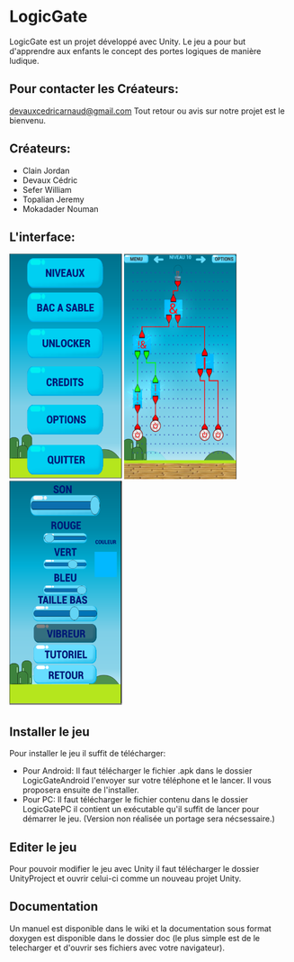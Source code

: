 # LogicGate
LogicGate est un projet développé avec Unity. Le jeu a pour but d'apprendre aux enfants 
le concept des portes logiques de manière ludique.

## Pour contacter les Créateurs: 
devauxcedricarnaud@gmail.com
Tout retour ou avis sur notre projet est le bienvenu.

## Créateurs:
* Clain Jordan
* Devaux Cédric
* Sefer William
* Topalian Jeremy
* Mokadader Nouman

## L'interface:
<img src="./Screenshot/menu.png" width="200" height="400" />
<img src="./Screenshot/jeu.png" width="200" height="400" />
<img src="./Screenshot/options.png" width="200" height="400" />
   
## Installer le jeu
Pour installer le jeu il suffit de télécharger:
* Pour Android: Il faut télécharger le fichier .apk dans le dossier LogicGateAndroid l'envoyer sur votre téléphone et le lancer. Il vous proposera ensuite de l'installer.
* Pour PC: Il faut télécharger le fichier contenu dans le dossier LogicGatePC il contient un exécutable qu'il suffit de lancer pour démarrer le jeu. (Version non réalisée un portage sera nécsessaire.)

## Editer le jeu
Pour pouvoir modifier le jeu avec Unity il faut télécharger le dossier UnityProject et ouvrir celui-ci comme un nouveau projet Unity.

## Documentation
Un manuel est disponible dans le wiki et la documentation sous format doxygen est disponible dans le dossier doc (le plus simple est de le telecharger et d'ouvrir ses fichiers avec votre navigateur).
